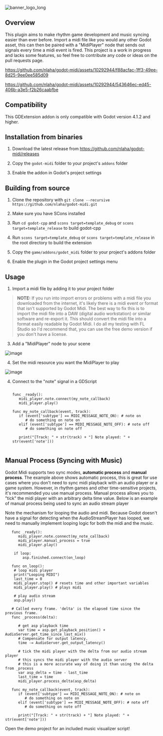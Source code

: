 ![banner_logo_long](https://github.com/nlaha/godot-midi/assets/10292944/4e5b5125-0453-4f92-9ac7-048cfb2c8067)

## Overview

This plugin aims to make rhythm game development and music syncing easier than ever before. Import a midi file like you would any other Godot asset, this can then be paired with a "MidiPlayer" node that sends out signals every time a midi event is fired. This project is a work in progress and lacks some features, so feel free to contribute any code or ideas on the pull requests page.

https://github.com/nlaha/godot-midi/assets/10292944/f88acfac-1ff3-49ee-8d25-9ee0ee585d09

https://github.com/nlaha/godot-midi/assets/10292944/543646ec-ed45-406b-a3e5-f2b26caabfbe

## Compatibility

This GDExtension addon is only compatible with Godot version 4.1.2 and higher.

## Installation from binaries

1. Download the latest release from https://github.com/nlaha/godot-midi/releases

2. Copy the `godot-midi` folder to your project's `addons` folder
3. Enable the addon in Godot's project settings

## Building from source

1. Clone the repository with `git clone --recursive https://github.com/nlaha/godot-midi.git`

2. Make sure you have SCons installed

3. Run `cd godot-cpp` and `scons target=template_debug` or `scons target=template_release` to build godot-cpp

4. Run `scons target=template_debug` or `scons target=template_release` in the root directory to build the extension

5. Copy the `game/addons/godot_midi` folder to your project's addons folder

6. Enable the plugin in the Godot project settings menu

## Usage

1. Import a midi file by adding it to your project folder

> **NOTE:** If you run into import errors or problems with a midi file you downloaded from the internet, it's likely there is a midi event or format that isn't supported by Godot Midi. The best way to fix this is to import the midi file into a DAW (digital audio workstation) or similar software and re-export it. This should convert the midi file into a format easily readable by Godot Midi. I do all my testing with FL Studio so I'd recommend that, you can use the free demo version if you don't have a license.

3. Add a "MidiPlayer" node to your scene

![image](https://github.com/nlaha/godot-midi-4.0/assets/10292944/30c15ea4-ae06-4baf-8248-c995b0a2dc2f)

4. Set the midi resource you want the MidiPlayer to play

![image](https://github.com/nlaha/godot-midi-4.0/assets/10292944/7e2e019e-290b-4580-b2ca-4506263f14c0)

4. Connect to the "note" signal in a GDScript

   ```gdscript

   func _ready():
      midi_player.note.connect(my_note_callback)
      midi_player.play()

   func my_note_callback(event, track):
      if (event['subtype'] == MIDI_MESSAGE_NOTE_ON): # note on
         # do something on note on
      elif (event['subtype'] == MIDI_MESSAGE_NOTE_OFF): # note off
         # do something on note off

      print("[Track: " + str(track) + "] Note played: " + str(event['note']))


   ```

## Manual Process (Syncing with Music)

Godot Midi supports two sync modes, **automatic process** and **manual process**. The example above shows automatic process, this is great for use cases where you don't need to sync midi playback with an audio player or a game system. However, in rhythm games and other time-sensitive projects, it's recommended you use manual process. Manual process allows you to "tick" the midi player with an arbitrary delta time value. Below is an example of manual process being used to sync an audio stream player

Note the mechanism for looping the audio and midi. Because Godot doesn't have a signal for detecting when the AudioStreamPlayer has looped, we need to manually implement looping logic for both the midi and the music.

```gdscript
   func _ready():
      midi_player.note.connect(my_note_callback)
      midi_player.manual_process = true
      midi_player.play()

   	if loop:
   		asp.finished.connect(on_loop)

   func on_loop():
   	# loop midi player
   	print("Looping MIDI")
   	last_time = 0
   	midi_player.stop() # resets time and other important variables
   	midi_player.play() # plays midi

   	# play audio stream
   	asp.play()

   # Called every frame. 'delta' is the elapsed time since the previous frame.
   func _process(delta):

      # get asp playback time
      var time = asp.get_playback_position() + AudioServer.get_time_since_last_mix()
      # Compensate for output latency.
      time -= AudioServer.get_output_latency()

      # tick the midi player with the delta from our audio stream player
      # this syncs the midi player with the audio server
      # this is a more accurate way of doing it than using the delta from _process
      var asp_delta = time - last_time
      last_time = time
      midi_player.process_delta(asp_delta)

   func my_note_callback(event, track):
      if (event['subtype'] == MIDI_MESSAGE_NOTE_ON): # note on
         # do something on note on
      elif (event['subtype'] == MIDI_MESSAGE_NOTE_OFF): # note off
         # do something on note off

      print("[Track: " + str(track) + "] Note played: " + str(event['note']))
```

Open the demo project for an included music visualizer script!
